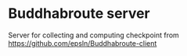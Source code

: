 # Buddhabroute server

Server for collecting and computing checkpoint from https://github.com/epsln/Buddhabroute-client
